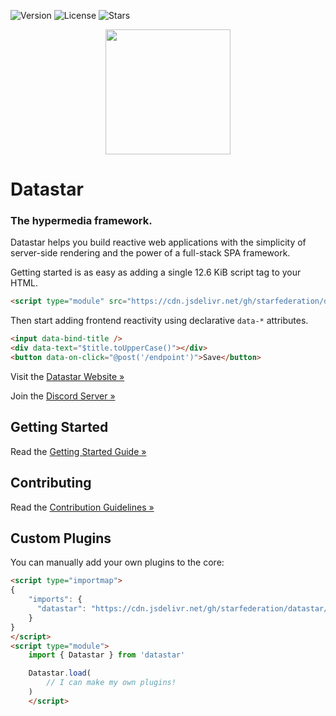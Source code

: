 ![Version](https://img.shields.io/github/package-json/v/starfederation/datastar?filename=library/package.json)
![License](https://img.shields.io/github/license/starfederation/datastar)
![Stars](https://img.shields.io/github/stars/starfederation/datastar?style=flat)

<p align="center"><img width="200" src="https://data-star.dev/static/images/rocket.webp"></p>

# Datastar

### The hypermedia framework.

Datastar helps you build reactive web applications with the simplicity of server-side rendering and the power of a full-stack SPA framework.

Getting started is as easy as adding a single 12.6 KiB script tag to your HTML.

```html
<script type="module" src="https://cdn.jsdelivr.net/gh/starfederation/datastar/bundles/datastar.js"></script>
```

Then start adding frontend reactivity using declarative <code>data-*</code> attributes.

```html
<input data-bind-title />
<div data-text="$title.toUpperCase()"></div>
<button data-on-click="@post('/endpoint')">Save</button>
```

Visit the [Datastar Website »](https://data-star.dev/)

Join the [Discord Server »](https://discord.com/channels/1296224603642925098/1296224603642925102)

## Getting Started

Read the [Getting Started Guide »](https://data-star.dev/guide/getting_started)

## Contributing

Read the [Contribution Guidelines »](https://github.com/starfederation/datastar/blob/develop/CONTRIBUTING.md)

## Custom Plugins

You can manually add your own plugins to the core:

```html
<script type="importmap">
{
    "imports": {
      "datastar": "https://cdn.jsdelivr.net/gh/starfederation/datastar/bundles/datastar-core.js"
    }
}
</script>
<script type="module">
    import { Datastar } from 'datastar'

    Datastar.load(
        // I can make my own plugins!
    )
    </script>
```